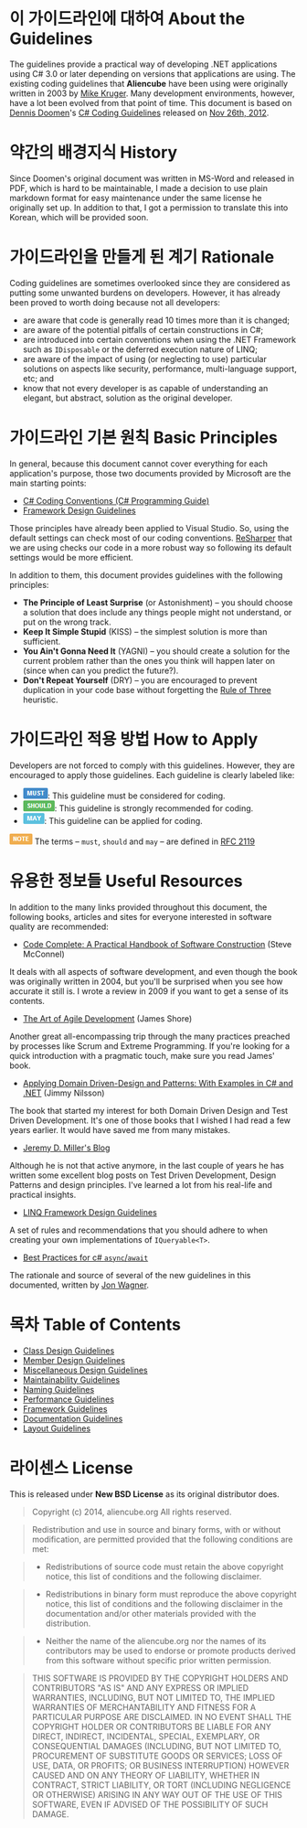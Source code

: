 # 이 가이드라인에 대하여 About the Guidelines #

The guidelines provide a practical way of developing .NET applications using C# 3.0 or later depending on versions that applications are using. The existing coding guidelines that **Aliencube** have been using were originally written in 2003 by [Mike Kruger](http://www.icsharpcode.net/technotes/sharpdevelopcodingstyle03.pdf). Many development environments, however, have a lot been evolved from that point of time. This document is based on [Dennis Doomen](http://www.dennisdoomen.net)'s [C# Coding Guidelines](http://csharpguidelines.codeplex.com) released on [Nov 26th, 2012](http://csharpguidelines.codeplex.com/releases/view/98254).


# 약간의 배경지식 History #

Since Doomen's original document was written in MS-Word and released in PDF, which is hard to be maintainable, I made a decision to use plain markdown format for easy maintenance under the same license he originally set up. In addition to that, I got a permission to translate this into Korean, which will be provided soon.


# 가이드라인을 만들게 된 계기 Rationale #

Coding guidelines are sometimes overlooked since they are considered as putting some unwanted burdens on developers. However, it has already been proved to worth doing because not all developers:

* are aware that code is generally read 10 times more than it is changed;
* are aware of the potential pitfalls of certain constructions in C#;
* are introduced into certain conventions when using the .NET Framework such as `IDisposable` or the deferred execution nature of LINQ;
* are aware of the impact of using (or neglecting to use) particular solutions on aspects like security, performance, multi-language support, etc; and
* know that not every developer is as capable of understanding an elegant, but abstract, solution as the original developer.


# 가이드라인 기본 원칙 Basic Principles #

In general, because this document cannot cover everything for each application's purpose, those two documents provided by Microsoft are the main starting points:

* [C# Coding Conventions (C# Programming Guide)](http://msdn.microsoft.com/en-us/library/ff926074.aspx)
* [Framework Design Guidelines](http://msdn.microsoft.com/en-us/library/ms229042.aspx)

Those principles have already been applied to Visual Studio. So, using the default settings can check most of our coding conventions. [ReSharper](http://www.jetbrains.com/resharper) that we are using checks our code in a more robust way so following its default settings would be more efficient.

In addition to them, this document provides guidelines with the following principles:

* **The Principle of Least Surprise** (or Astonishment) &ndash; you should choose a solution that does include any things people might not understand, or put on the wrong track.
* **Keep It Simple Stupid** (KISS) &ndash; the simplest solution is more than sufficient.
* **You Ain't Gonna Need It** (YAGNI) &ndash; you should create a solution for the current problem rather than the ones you think will happen later on (since when can you predict the future?).
* **Don't Repeat Yourself** (DRY) &ndash; you are encouraged to prevent duplication in your code base without forgetting the [Rule of Three](http://lostechies.com/derickbailey/2012/10/31/abstraction-the-rule-of-three) heuristic.


# 가이드라인 적용 방법 How to Apply #

Developers are not forced to comply with this guidelines. However, they are encouraged to apply those guidelines. Each guideline is clearly labeled like:

* ![MUST](imgs/must.png): This guideline must be considered for coding.
* ![SHOULD](imgs/should.png): This guideline is strongly recommended for coding.
* ![MAY](imgs/may.png): This guideline can be applied for coding.

![NOTE](imgs/note.png) The terms &ndash; `must`, `should` and `may` &ndash; are defined in [RFC 2119](http://www.ietf.org/rfc/rfc2119.txt)


# 유용한 정보들 Useful Resources #

In addition to the many links provided throughout this document, the following books, articles and sites for everyone interested in software quality are recommended:

* [Code Complete: A Practical Handbook of Software Construction](http://www.amazon.com/Code-Complete-Practical-Handbook-Construction/dp/0735619670) (Steve McConnel)

It deals with all aspects of software development, and even though the book was originally written in 2004, but you'll be surprised when you see how accurate it still is. I wrote a review in 2009 if you want to get a sense of its contents.

* [The Art of Agile Development](http://www.amazon.com/Art-Agile-Development-James-Shore/dp/0596527675) (James Shore)

Another great all-encompassing trip through the many practices preached by processes like Scrum and Extreme Programming. If you're looking for a quick introduction with a pragmatic touch, make sure you read James' book.

* [Applying Domain Driven-Design and Patterns: With Examples in C# and .NET](http://www.amazon.com/Applying-Domain-Driven-Design-Patterns-Examples/dp/0321268202) (Jimmy Nilsson)

The book that started my interest for both Domain Driven Design and Test Driven Development. It's one of those books that I wished I had read a few years earlier. It would have saved me from many mistakes.

* [Jeremy D. Miller's Blog](http://codebetter.com/blogs/jeremy.miller)

Although he is not that active anymore, in the last couple of years he has written some excellent blog posts on Test Driven Development, Design Patterns and design principles. I've learned a lot from his real-life and practical insights.

* [LINQ Framework Design Guidelines](http://blogs.msdn.com/b/mirceat/archive/2008/03/13/linq-framework-design-guidelines.aspx)

A set of rules and recommendations that you should adhere to when creating your own implementations of `IQueryable<T>`.

* [Best Practices for c# `async`/`await`](http://code.jonwagner.com/2012/09/06/best-practices-for-c-asyncawait/)

The rationale and source of several of the new guidelines in this documented, written by [Jon Wagner](https://twitter.com/jonwagnerdotcom).


# 목차 Table of Contents #

* [Class Design Guidelines](Class.Design.Guidelines.md)
* [Member Design Guidelines](Member.Design.Guidelines.md)
* [Miscellaneous Design Guidelines](Miscellaneous.Design.Guidelines.md)
* [Maintainability Guidelines](Maintainability.Guidelines.md)
* [Naming Guidelines](Naming.Guidelines.md)
* [Performance Guidelines](Performance.Guidelines.md)
* [Framework Guidelines](Framework.Guidelines.md)
* [Documentation Guidelines](Documentation.Guidelines.md)
* [Layout Guidelines](Layout.Guidelines.md)


# 라이센스 License #

This is released under **New BSD License** as its original distributor does.

>Copyright (c) 2014, aliencube.org All rights reserved.

>Redistribution and use in source and binary forms, with or without modification, are permitted provided that the following conditions are met:

>* Redistributions of source code must retain the above copyright notice, this list of conditions and the following disclaimer.

>* Redistributions in binary form must reproduce the above copyright notice, this list of conditions and the following disclaimer in the documentation and/or other materials provided with the distribution.

>* Neither the name of the aliencube.org nor the names of its contributors may be used to endorse or promote products derived from this software without specific prior written permission.

>THIS SOFTWARE IS PROVIDED BY THE COPYRIGHT HOLDERS AND CONTRIBUTORS "AS IS" AND ANY EXPRESS OR IMPLIED WARRANTIES, INCLUDING, BUT NOT LIMITED TO, THE IMPLIED WARRANTIES OF MERCHANTABILITY AND FITNESS FOR A PARTICULAR PURPOSE ARE DISCLAIMED. IN NO EVENT SHALL THE COPYRIGHT HOLDER OR CONTRIBUTORS BE LIABLE FOR ANY DIRECT, INDIRECT, INCIDENTAL, SPECIAL, EXEMPLARY, OR CONSEQUENTIAL
DAMAGES (INCLUDING, BUT NOT LIMITED TO, PROCUREMENT OF SUBSTITUTE GOODS OR SERVICES; LOSS OF USE, DATA, OR PROFITS; OR BUSINESS INTERRUPTION) HOWEVER CAUSED AND ON ANY THEORY OF LIABILITY, WHETHER IN CONTRACT, STRICT LIABILITY, OR TORT (INCLUDING NEGLIGENCE OR OTHERWISE) ARISING IN ANY WAY OUT OF THE USE OF THIS SOFTWARE, EVEN IF ADVISED OF THE POSSIBILITY OF SUCH DAMAGE.